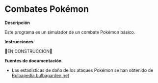 # Combates Pokémon

**Descripción**

Este programa es un simulador de un combate Pokémon básico. 

**Instrucciones**

🚧EN CONSTRUCCIÓN🚧

**Fuentes de documentación**

- Las estadísticas de daño de los ataques Pokémon se han obtenido de [Bulbapedia.bulbagarden.net](https://bulbapedia.bulbagarden.net/wiki/Damage)

